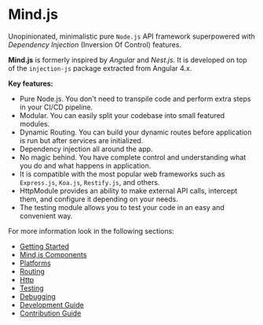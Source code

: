 # Mind.js

Unopinionated, minimalistic pure `Node.js` API framework superpowered with _Dependency Injection_ (Inversion Of Control) features.


**Mind.js** is formerly inspired by _Angular_ and _Nest.js_. It is developed on top of the `injection-js` package extracted from Angular 4.x.


**Key features:**
* Pure Node.js. You don't need to transpile code and perform extra steps in your CI/CD pipeline. 
* Modular. You can easily split your codebase into small featured modules. 
* Dynamic Routing. You can build your dynamic routes before application is run but after services are initialized.
* Dependency injection all around the app.
* No magic behind. You have complete control and understanding what you do and what happens in application.
* It is compatible with the most popular web frameworks such as `Express.js`, `Koa.js`, `Restify.js`, and others.
* HttpModule provides an ability to make external API calls, intercept them, and configure it depending on your needs.
* The testing module allows you to test your code in an easy and convenient way.

For more information look in the following sections:
* [Getting Started](./wiki/GETTING_STARTED.md)
* [Mind,js Components](./wiki/FRAMEWORK100500_COMPONENTS.md)
* [Platforms](./wiki/PLATFORMS.md)
* [Routing](./wiki/ROUTING.md)
* [Http](./wiki/HTTP.md)
* [Testing](./wiki/TESTING.md)
* [Debugging](./wiki/DEBUGGING.md)
* [Development Guide](./wiki/DEVELOPMENT_GUIDE.md)
* [Contribution Guide](./CONTRIBUTION_GUIDE.md)
